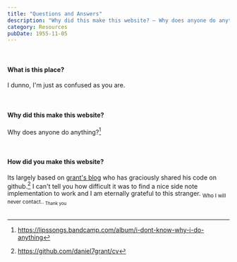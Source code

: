```yaml
---
title: "Questions and Answers"
description: "Why did this make this website? — Why does anyone do anything?"
category: Resources
pubDate: 1955-11-05
---
```

<br>

#### What is this place?
I dunno, I'm just as confused as you are.

<br>

#### Why did this make this website?
Why does anyone do anything?[^1] 

[^1]: https://lipssongs.bandcamp.com/album/i-dont-know-why-i-do-anything

<br>

#### How did you make this website?
Its largely based on [grant's blog](https://danielgrants.com/) who has graciously shared his code on github.[^2] I can't tell you how difficult it was to find a nice side note implementation to work and I am eternally grateful to this stranger. <sub>Who I will never contact.. <sub>Thank you</sub></sub>
<br><br>

[^2]: https://github.com/daniel7grant/cv
